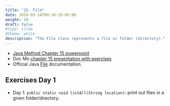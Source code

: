 ```yaml
---
title: "15. File"
date: 2019-03-14T09:18:19-05:00
weight: 10
draft: false
#type: slide
#theme: white
description: "The File class represents a file or folder (directory)."
---
```


* [Java Method Chapter 15 powerpoint](http://www.skylit.com/javamethods2/ppt/Ch15.ppt)
* Doc Mo [chapter 15 presentation with exercises](https://docs.google.com/presentation/d/1V2-4-zOpXjqM_QwZbr6-rGa5xGRsRN7PViIGPeMKwuM/edit?usp=sharing) 
* Official Java
  [File](https://docs.oracle.com/javase/7/docs/api/java/io/File.html) documentation.

## Exercises Day 1

* Day 1: `public static void listAll(String location)`: print out
  files in a given folder/directory.
  
  
